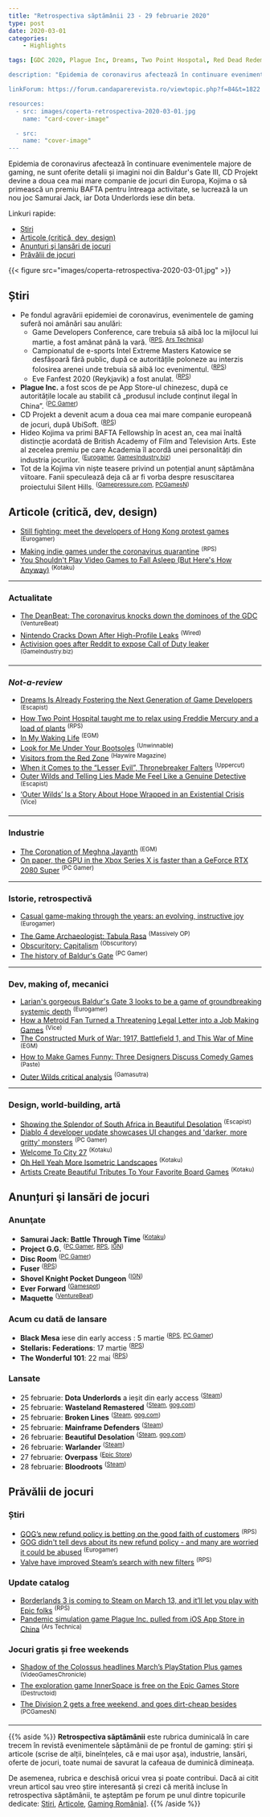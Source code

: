 ```yaml
---
title: "Retrospectiva săptămânii 23 - 29 februarie 2020"
type: post
date: 2020-03-01
categories:
    - Highlights

tags: [GDC 2020, Plague Inc, Dreams, Two Point Hospotal, Red Dead Redemption 2, Control, "The Witcher Tales: Thronebreaker", Tabula Rasa, Baldur's Gate 3, This War of Mine, Astrologaster, What The Golf, Untitled Goose Game, Beautiful Desolation, Dota Underlords, Wasteland Remastered, Broken Lines, Warlander, Overpass, Bloodroots, Black Mesa, The Wonderful 101, Maquette, Project GG, "Samurai Jack: Battle Through Time", CD Projekt, Kojima Productions, Outer Wilds]

description: "Epidemia de coronavirus afectează în continuare evenimentele majore de gaming, ne sunt oferite detalii și imagini noi din Baldur's Gate III, CD Projekt devine a doua cea mai mare companie de jocuri din Europa, Kojima o să primească un premiu BAFTA pentru întreaga activitate, se lucrează la un nou joc Samurai Jack, iar Dota Underlords iese din beta."

linkForum: https://forum.candaparerevista.ro/viewtopic.php?f=84&t=1822

resources:
  - src: images/coperta-retrospectiva-2020-03-01.jpg
    name: "card-cover-image"

  - src:
    name: "cover-image"
---
```


Epidemia de coronavirus afectează în continuare evenimentele majore de gaming, ne sunt oferite detalii și imagini noi din Baldur's Gate III, CD Projekt devine a doua cea mai mare companie de jocuri din Europa, Kojima o să primească un premiu BAFTA pentru întreaga activitate, se lucrează la un nou joc Samurai Jack, iar Dota Underlords iese din beta.

Linkuri rapide:

* [Știri](#știri)
* [Articole (critică, dev, design)](#articole-critică-dev-design)
* [Anunţuri şi lansări de jocuri](#anunțuri-şi-lansări-de-jocuri)
* [Prăvălii de jocuri](#prăvălii-de-jocuri)

{{< figure  src="images/coperta-retrospectiva-2020-03-01.jpg" >}}

## Știri

* Pe fondul agravării epidemiei de coronavirus, evenimentele de gaming suferă noi amânări sau anulări:
    * Game Developers Conference, care trebuia să aibă loc la mijlocul lui martie, a fost amânat până la vară. <sup>([RPS](https://www.rockpapershotgun.com/2020/02/29/gdc-2020-is-postponed-following-coronavirus-concerns/), [Ars Technica](https://arstechnica.com/gaming/2020/02/gdc-running-out-of-time-to-cancel-as-amazon-blizzard-join-no-show-list/))</sup>
    * Campionatul de e-sports Intel Extreme Masters Katowice se desfășoară fără public, după ce autoritățile poloneze au interzis folosirea arenei unde trebuia să aibă loc evenimentul. <sup>([RPS](https://www.rockpapershotgun.com/2020/02/28/this-weekends-esl-pro-tour-event-has-no-arena-audience-after-health-authorities-revoked-the-license/))</sup>
    * Eve Fanfest 2020 (Reykjavik) a fost anulat. <sup>([RPS](https://www.rockpapershotgun.com/2020/02/28/eve-fanfest-is-cancelled-due-to-coronavirus-and-prioritizing-safety/))</sup>
* **Plague Inc.** a fost scos de pe App Store-ul chinezesc, după ce autoritățile locale au stabilit că „produsul include conținut ilegal în China”. <sup>([PC Gamer](https://www.pcgamer.com/plague-inc-has-been-removed-from-the-china-app-store))</sup>
* CD Projekt a devenit acum a doua cea mai mare companie europeană de jocuri, după UbiSoft. <sup>([RPS](https://www.rockpapershotgun.com/2020/02/24/cd-projekt-are-now-valued-as-the-second-largest-game-company-in-europe/))</sup>
* Hideo Kojima va primi BAFTA Fellowship în acest an, cea mai înaltă distincție acordată de British Academy of Film and Television Arts. Este al zecelea premiu pe care Academia îl acordă unei personalități din industria jocurilor.  <sup>([Eurogamer](https://www.eurogamer.net/articles/2020-02-27-this-years-bafta-fellowship-goes-to), [GamesIndustry.biz](https://www.gamesindustry.biz/articles/2020-02-27-hideo-kojima-to-receive-bafta-fellowship))</sup>
* Tot de la Kojima vin niște teasere privind un potențial anunț săptămâna viitoare. Fanii speculează deja că ar fi vorba despre resuscitarea proiectului Silent Hills. <sup>([Gamepressure.com](https://www.gamepressure.com/newsroom/hideo-kojima-is-preparing-something-new-for-next-week/zf18a5), [PCGamesN](https://www.pcgamesn.com/kojima-productions-silent-hill))</sup>


## Articole (critică, dev, design)

* [Still fighting: meet the developers of Hong Kong protest games](https://www.eurogamer.net/articles/2020-02-27-still-fighting-why-the-developers-of-hong-kong-protest-games-refuse-to-give-up) <sup>(Eurogamer)</sup>
* [Making indie games under the coronavirus quarantine](https://www.rockpapershotgun.com/2020/02/24/indie-games-in-the-time-of-coronavirus/) <sup>(RPS)</sup>
* [You Shouldn't Play Video Games to Fall Asleep (But Here's How Anyway)](https://www.kotaku.co.uk/2020/02/25/you-shouldnt-play-video-games-to-fall-asleep-but-heres-how-anyway) <sup>(Kotaku)</sup>

---

### Actualitate
* [The DeanBeat: The coronavirus knocks down the dominoes of the GDC](https://venturebeat.com/2020/02/28/the-deanbeat-the-coronavirus-knocks-down-the-dominoes-of-the-gdc/) <sup>(VentureBeat)</sup>
* [Nintendo Cracks Down After High-Profile Leaks](https://www.wired.com/story/nintendo-leaks-crack-down-animal-crossing-e3/) <sup>(Wired)</sup>
* [Activision goes after Reddit to expose Call of Duty leaker](https://www.gamesindustry.biz/articles/2020-02-24-activision-goes-after-reddit-to-expose-call-of-duty-leaker) <sup>(GameIndustry.biz)</sup>

---

### _Not-a-review_
* [Dreams Is Already Fostering the Next Generation of Game Developers](https://www.escapistmagazine.com/v2/dreams-is-already-helping-to-foster-the-next-generation-of-game-devs/) <sup>(Escapist)</sup>
* [How Two Point Hospital taught me to relax using Freddie Mercury and a load of plants](https://www.rockpapershotgun.com/2020/02/26/how-two-point-hospital-taught-me-to-relax-using-freddie-mercury-and-a-load-of-plants/) <sup>(RPS)</sup>
* [In My Waking Life](https://egmnow.com/in-my-waking-life/) <sup>(EGM)</sup>
* [Look for Me Under Your Bootsoles](https://unwinnable.com/2020/02/26/look-for-me-under-your-bootsoles/) <sup>(Unwinnable)</sup>
* [Visitors from the Red Zone](http://www.haywiremag.com/features/visitors-from-the-red-zone/) <sup>(Haywire Magazine)</sup>
* [When it Comes to the “Lesser Evil”, Thronebreaker Falters](https://uppercutcrit.com/when-it-comes-to-the-lesser-evil-thronebreaker-falters/) <sup>(Uppercut)</sup>
* [Outer Wilds and Telling Lies Made Me Feel Like a Genuine Detective](https://www.escapistmagazine.com/v2/outer-wilds-and-telling-lies-made-me-feel-like-a-genuine-detective/) <sup>(Escapist)</sup>
* [‘Outer Wilds’ Is a Story About Hope Wrapped in an Existential Crisis](https://www.vice.com/en_us/article/qjdwmw/outer-wilds-is-a-story-about-hope-wrapped-in-an-existential-crisis) <sup>(Vice)</sup>

---

### Industrie
* [The Coronation of Meghna Jayanth](https://egmnow.com/the-coronation-of-meghna-jayanth/) <sup>(EGM)</sup>
* [On paper, the GPU in the Xbox Series X is faster than a GeForce RTX 2080 Super](https://www.pcgamer.com/on-paper-the-gpu-in-the-xbox-series-x-is-faster-than-a-geforce-rtx-2080-super/) <sup>(PC Gamer)</sup>

---

### Istorie, retrospectivă
* [Casual game-making through the years: an evolving, instructive joy](https://www.eurogamer.net/articles/2020-02-29-the-evolving-instructive-joy-of-casual-game-making) <sup>(Eurogamer)</sup>
* [The Game Archaeologist: Tabula Rasa](https://massivelyop.com/2020/02/29/the-game-archaeologist-tabula-rasa/) <sup>(Massively OP)</sup>
* [Obscuritory: Capitalism](https://obscuritory.com/sim/capitalism/) <sup>(Obscuritory)</sup>
* [The history of Baldur's Gate](https://www.pcgamer.com/the-history-of-baldurs-gate/) <sup>(PC Gamer)</sup>

---

### Dev, making of, mecanici
* [Larian's gorgeous Baldur's Gate 3 looks to be a game of groundbreaking systemic depth](https://www.eurogamer.net/articles/2020-02-27-larians-gorgeous-baldurs-gate-3-looks-to-be-a-game-of-groundbreaking-systemic-depth) <sup>(Eurogamer)</sup>
* [How a Metroid Fan Turned a Threatening Legal Letter into a Job Making Games](https://www.vice.com/en_us/article/3a85yw/how-a-metroid-fan-turned-a-threatening-legal-letter-into-a-job-making-games) <sup>(Vice)</sup>
* [The Constructed Murk of War: 1917, Battlefield 1, and This War of Mine](https://egmnow.com/the-constructed-murk-of-war-1917-battlefield-1-and-this-war-of-mine/) <sup>(EGM)</sup>
* [How to Make Games Funny: Three Designers Discuss Comedy Games](https://www.pastemagazine.com/articles/2020/02/how-to-make-games-funny-three-designers-discuss-co.html) <sup>(Paste)</sup>
* [Outer Wilds critical analysis](https://www.gamasutra.com/blogs/AndrewHaining/20200225/358650/Outer_Wilds_critical_analysis.php) <sup>(Gamasutra)</sup>

---

### Design, world-building, artă
* [Showing the Splendor of South Africa in Beautiful Desolation](https://www.escapistmagazine.com/v2/showing-the-splendor-of-south-africa-in-beautiful-desolation/) <sup>(Escapist)</sup>
* [Diablo 4 developer update showcases UI changes and 'darker, more gritty' monsters](https://www.pcgamer.com/diablo-4-developer-update-showcases-ui-changes-and-darker-more-gritty-monsters/) <sup>(PC Gamer)</sup>
* [Welcome To City 27](https://kotaku.com/welcome-to-city-27-1841919955) <sup>(Kotaku)</sup>
* [Oh Hell Yeah More Isometric Landscapes](https://kotaku.com/oh-hell-yeah-more-isometric-landscapes-1841945076) <sup>(Kotaku)</sup>
* [Artists Create Beautiful Tributes To Your Favorite Board Games](https://kotaku.com/artists-create-beautiful-tributes-to-your-favorite-boar-1841962157) <sup>(Kotaku)</sup>


## Anunțuri şi lansări de jocuri

### Anunţate
* **Samurai Jack: Battle Through Time** <sup>([Kotaku](https://kotaku.com/samurai-jack-gets-its-first-video-game-in-over-a-decade-1841912404))</sup>
* **Project G.G.** <sup>([PC Gamer](https://www.pcgamer.com/platinumgames-reveals-project-gg-a-giant-hero-game/), [RPS](https://www.rockpapershotgun.com/2020/02/26/platinum-games-announce-big-fighting-kaiju-game-project-g-g/), [IGN](https://www.ign.com/articles/how-platinum-games-project-gg-builds-off-of-viewtiful-joe-wonderful-101))</sup>
* **Disc Room** <sup>([PC Gamer](https://www.pcgamer.com/disc-room-is-a-meat-grinder-hellscape-coming-to-steam-this-year/))</sup>
* **Fuser** <sup>([RPS](https://www.rockpapershotgun.com/2020/02/26/rock-band-studio-announce-fuser-a-new-music-mixing-game/))</sup>
* **Shovel Knight Pocket Dungeon** <sup>([IGN](https://www.ign.com/articles/new-shovel-knight-spin-off-game-announced))</sup>
* **Ever Forward** <sup>([Gamespot](https://www.gamespot.com/articles/my-time-at-portia-devs-have-a-new-puzzle-game-comi/1100-6474231/))</sup>
* **Maquette** <sup>([VentureBeat](https://venturebeat.com/2020/02/27/annapurna-interactive-will-publish-the-first-person-puzzle-game-maquette/))</sup>

### Acum cu dată de lansare
* **Black Mesa** iese din early access : 5 martie <sup>([RPS](https://www.rockpapershotgun.com/2020/02/25/black-mesa-will-finally-launch-on-march-5/), [PC Gamer](https://www.pcgamer.com/black-mesa-finally-leaves-early-access-next-week/))</sup>
* **Stellaris: Federations**: 17 martie <sup>([RPS](https://www.rockpapershotgun.com/2020/02/28/stellaris-federations-expansion-will-unite-the-galaxy-in-march/))</sup>
* **The Wonderful 101**: 22 mai <sup>([RPS](https://www.rockpapershotgun.com/2020/02/27/the-wonderful-101-remastered-is-coming-out-in-may/))</sup>

### Lansate
* 25 februarie: **Dota Underlords** a ieșit din early access <sup>([Steam](https://store.steampowered.com/app/1046930/Dota_Underlords/))</sup>
* 25 februarie: **Wasteland Remastered** <sup>([Steam](https://store.steampowered.com/app/875800/Wasteland_Remastered/), [gog.com](https://www.gog.com/game/wasteland_remastered))</sup>
* 25 februarie: **Broken Lines** <sup>([Steam](https://store.steampowered.com/app/926580/Broken_Lines/), [gog.com](https://www.gog.com/game/broken_lines))</sup>
* 25 februarie: **Mainframe Defenders** <sup>([Steam](https://store.steampowered.com/app/1184810/Mainframe_Defenders/))</sup>
* 26 februarie: **Beautiful Desolation** <sup>([Steam](https://store.steampowered.com/app/912570/BEAUTIFUL_DESOLATION/), [gog.com](https://www.gog.com/game/beautiful_desolation))</sup>
* 26 februarie: **Warlander** <sup>([Steam](https://store.steampowered.com/app/1054040/Warlander/))</sup>
* 27 februarie: **Overpass** <sup>([Epic Store](https://www.epicgames.com/store/en-US/product/overpass/home))</sup>
* 28 februarie: **Bloodroots** <sup>([Steam](https://store.steampowered.com/app/820540/Bloodroots/))</sup>


## Prăvălii de jocuri

### Știri
* [GOG&#8217;s new refund policy is betting on the good faith of customers](https://www.rockpapershotgun.com/2020/02/27/gogs-new-refund-policy-is-betting-on-the-good-faith-of-customers/) <sup>(RPS)</sup>
* [GOG didn't tell devs about its new refund policy - and many are worried it could be abused](https://www.eurogamer.net/articles/2020-02-28-gog-didnt-tell-devs-about-its-new-refund-policy-and-many-are-worried-it-could-be-abused) <sup>(Eurogamer)</sup>
* [Valve have improved Steam&#8217;s search with new filters](https://www.rockpapershotgun.com/2020/02/26/valve-have-improved-steams-search-with-new-filters/) <sup>(RPS)</sup>

### Update catalog
* [Borderlands 3 is coming to Steam on March 13, and it&#8217;ll let you play with Epic folks](https://www.rockpapershotgun.com/2020/02/27/borderlands-3-is-coming-to-steam-on-march-13-and-itll-let-you-play-with-epic-folks/) <sup>(RPS)</sup>
* [Pandemic simulation game Plague Inc. pulled from iOS App Store in China](https://arstechnica.com/gaming/2020/02/pandemic-simulation-game-plague-inc-pulled-from-ios-app-store-in-china/) <sup>(Ars Technica)</sup>

### Jocuri gratis și free weekends
* [Shadow of the Colossus headlines March’s PlayStation Plus games](https://www.videogameschronicle.com/news/shadow-of-the-colossus-headlines-marchs-playstation-plus-games/) <sup>(VideoGamesChronicle)</sup>
* [The exploration game InnerSpace is free on the Epic Games Store](https://www.destructoid.com/the-exploration-game-innerspace-is-free-on-the-epic-games-store-581852.phtml) <sup>(Destructoid)</sup>
* [The Division 2 gets a free weekend, and goes dirt-cheap besides](https://www.pcgamesn.com/the-division-2/free-weekend) <sup>(PCGamesN)</sup>


---

{{% aside %}}
**Retrospectiva săptămânii** este rubrica duminicală în care trecem în revistă evenimentele săptămânii de pe frontul de gaming: știri şi articole (scrise de alții, bineînțeles, că e mai ușor aşa), industrie, lansări, oferte de jocuri, toate numai de savurat la cafeaua de duminică dimineața.

De asemenea, rubrica e deschisă oricui vrea și poate contribui. Dacă ai citit vreun articol sau vreo știre interesantă și crezi că merită incluse în retrospectiva săptămânii, te așteptăm pe forum pe unul dintre topicurile dedicate: [Știri](https://forum.candaparerevista.ro/viewtopic.php?f=4&t=46), [Articole](https://forum.candaparerevista.ro/viewtopic.php?f=4&t=206), [Gaming România](https://forum.candaparerevista.ro/viewtopic.php?f=4&t=1622)].
{{% /aside %}}
